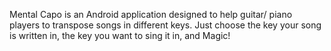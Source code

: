 Mental Capo is an Android application designed to help guitar/ piano players to transpose songs in different keys. Just choose the key your song is written in, the key you want to sing it in, and Magic! 
